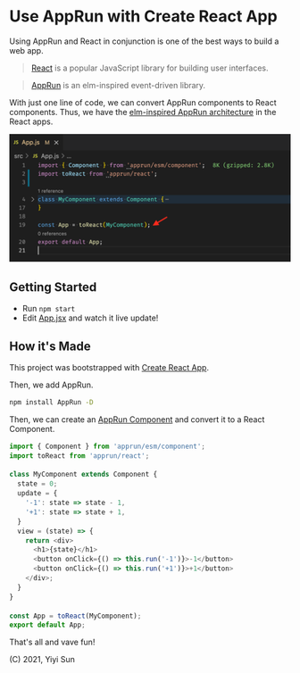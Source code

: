 # Use AppRun with Create React App

Using AppRun and React in conjunction is one of the best ways to build a web app.

> [React](https://reactjs.org/) is a popular JavaScript library for building user interfaces.

> [AppRun](https://apprun.js.org/) is an elm-inspired event-driven library.

With just one line of code, we can convert AppRun components to React components. Thus, we have the [elm-inspired AppRun architecture](https://apprun.js.org/docs/architecture/) in the React apps.

![apprun-react](apprun-react.png)


## Getting Started

- Run `npm start`
- Edit [App.jsx](#src/App.jsx) and watch it live update!


## How it's Made

This project was bootstrapped with [Create React App](https://github.com/facebook/create-react-app).

Then, we add AppRun.

```sh
npm install AppRun -D
```

Then, we can create an [AppRun Component](https://apprun.js.org/docs/component/) and convert it to a React Component.

```js
import { Component } from 'apprun/esm/component';
import toReact from 'apprun/react';

class MyComponent extends Component {
  state = 0;
  update = {
    '-1': state => state - 1,
    '+1': state => state + 1,
  }
  view = (state) => {
    return <div>
      <h1>{state}</h1>
      <button onClick={() => this.run('-1')}>-1</button>
      <button onClick={() => this.run('+1')}>+1</button>
    </div>;
  }
}

const App = toReact(MyComponent);
export default App;
```

That's all and vave fun!

(C) 2021, Yiyi Sun
